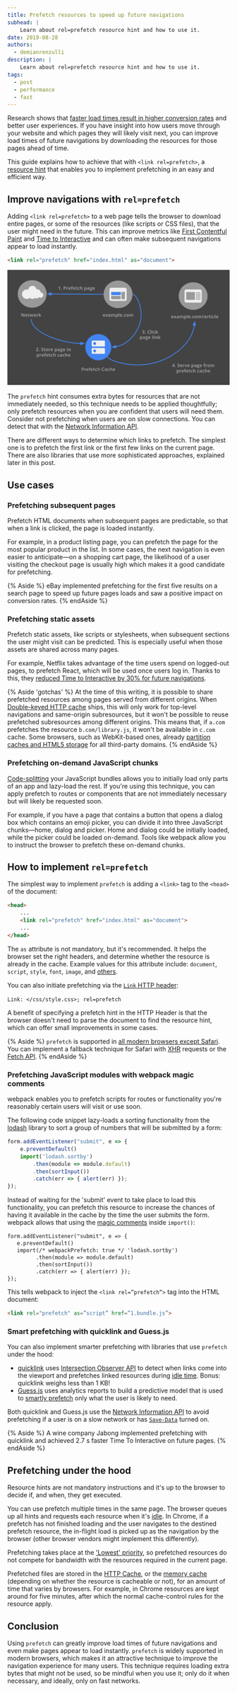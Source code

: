 ```yaml
---
title: Prefetch resources to speed up future navigations
subhead: |
    Learn about rel=prefetch resource hint and how to use it.
date: 2019-08-28
authors:
  - demianrenzulli
description: |
    Learn about rel=prefetch resource hint and how to use it.
tags:
  - post
  - performance
  - fast  
---
```


Research shows that [faster load times result in higher conversion rates](https://wpostats.com/) and better user experiences. If you have insight into how users move through your website and which pages they will likely visit next, you can improve load times of future navigations by downloading the resources for those pages ahead of time.

This guide explains how to achieve that with `<link rel=prefetch>`, a [resource hint](https://www.w3.org/TR/resource-hints/) that enables you to implement prefetching in an easy and efficient way.

## Improve navigations with `rel=prefetch`

Adding `<link rel=prefetch>` to a web page tells the browser to download entire pages, or some of the resources (like scripts or CSS files), that the user might need in the future. This can improve metrics like [First Contentful Paint](https://web.dev/first-contentful-paint) and [Time to Interactive](https://web.dev/interactive/) and can often make subsequent navigations appear to load instantly.

```html
<link rel="prefetch" href="index.html" as="document">
```

![A diagram showing how link prefetch works.](prefetch.png)

The `prefetch` hint consumes extra bytes for resources that are not immediately needed, so this technique needs to be applied thoughtfully; only prefetch resources when you are confident that users will need them. Consider not prefetching when users are on slow connections. You can detect that with the [Network Information API](https://web.dev/adaptive-serving-based-on-network-quality/).

There are different ways to determine which links to prefetch. The simplest one is to prefetch the first link or the first few links on the current page. There are also libraries that use more sophisticated approaches, explained later in this post.

## Use cases

### Prefetching subsequent pages

Prefetch HTML documents when subsequent pages are predictable, so that when a link is clicked, the page is loaded instantly.

For example, in a product listing page, you can prefetch the page for the most popular product in the list. In some cases, the next navigation is even easier to anticipate—on a shopping cart page, the likelihood of a user visiting the checkout page is usually high which makes it a good candidate for prefetching.

{% Aside %}
eBay implemented prefetching for the first five results on a search page to speed up future pages loads and saw a positive impact on conversion rates.
{% endAside %}

### Prefetching static assets

Prefetch static assets, like scripts or stylesheets, when subsequent sections the user might visit can be predicted. This is especially useful when those assets are shared across many pages.

For example, Netflix takes advantage of the time users spend on logged-out pages, to prefetch React, which will be used once users log in. Thanks to this, they [reduced Time to Interactive by 30% for future navigations](https://medium.com/dev-channel/a-netflix-web-performance-case-study-c0bcde26a9d9).

{% Aside 'gotchas' %}
At the time of this writing, it is possible to share prefetched resources among pages served from different origins. When [Double-keyed HTTP cache](https://groups.google.com/a/chromium.org/forum/#!msg/blink-dev/6KKXv1PqPZ0/oguPntMGDgAJ) ships, this will only work for top-level navigations and same-origin subresources, but it won't be possible to reuse prefetched subresources among different origins. This means that, if `a.com` prefetches the resource `b.com/library.js`, it won't be available in `c.com` cache. Some browsers, such as WebKit-based ones, already [partition caches and HTML5 storage](https://webkit.org/blog/7675/intelligent-tracking-prevention/) for all third-party domains.
{% endAside %}

### Prefetching on-demand JavaScript chunks

[Code-splitting](https://web.dev/reduce-javascript-payloads-with-code-splitting) your JavaScript bundles allows you to initially load only parts of an app and lazy-load the rest. If you're using this technique, you can apply prefetch to routes or components that are not immediately necessary but will likely be requested soon.

For example, if you have a page that contains a button that opens a dialog box which contains an emoji picker, you can divide it into three JavaScript chunks—home, dialog and picker. Home and dialog could be initially loaded, while the picker could be loaded on-demand. Tools like webpack allow you to instruct the browser to prefetch these on-demand chunks.

## How to implement `rel=prefetch`

The simplest way to implement `prefetch` is adding a `<link>` tag to the `<head>` of the document:

```html
<head>
	...
	<link rel="prefetch" href="index.html" as="document">
	...
</head>

```

The `as` attribute is not mandatory, but it's recommended. It helps the browser set the right headers, and determine whether the resource is already in the cache. Example values for this attribute include: `document`, `script`, `style`, `font`, `image`, and [others](https://developer.mozilla.org/en-US/docs/Web/HTML/Element/link#Attributes).

You can also initiate prefetching via the [`Link` HTTP header](https://developer.mozilla.org/en-US/docs/Web/HTTP/Headers/Link):

`Link: </css/style.css>; rel=prefetch`

A benefit of specifying a prefetch hint in the HTTP Header is that the browser doesn't need to parse the document to find the resource hint, which can offer small improvements in some cases.

{% Aside %}
`prefetch` is supported in [all modern browsers except Safari](https://caniuse.com/#search=prefetch). You can implement a fallback technique for Safari with [XHR](https://developer.mozilla.org/en-US/docs/Web/API/XMLHttpRequest) requests or the [Fetch API](https://developer.mozilla.org/en-US/docs/Web/API/Fetch_API).
{% endAside %}

### Prefetching JavaScript modules with webpack magic comments

webpack enables you to prefetch scripts for routes or functionality you're reasonably certain users will visit or use soon.

The following code snippet lazy-loads a sorting functionality from the [lodash](https://lodash.com/) library to sort a group of numbers that will be submitted by a form:

```js
form.addEventListener("submit", e => { 
	e.preventDefault() 
	import('lodash.sortby')
		.then(module => module.default)
		.then(sortInput()) 
		.catch(err => { alert(err) }); 
});
```

Instead of waiting for the 'submit' event to take place to load this functionality, you can prefetch this resource to increase the chances of having it available in the cache by the time the user submits the form. webpack allows that using the [magic comments](https://webpack.js.org/api/module-methods/#magic-comments) inside `import()`:

```js/2
form.addEventListener("submit", e => { 
   e.preventDefault() 
   import(/* webpackPrefetch: true */ 'lodash.sortby')
         .then(module => module.default)
         .then(sortInput()) 
         .catch(err => { alert(err) }); 
});
```

This tells webpack to inject the `<link rel=”prefetch”>` tag into the HTML document:

```html
<link rel="prefetch" as=”script” href=”1.bundle.js”>
```

### Smart prefetching with quicklink and Guess.js

You can also implement smarter prefetching with libraries that use `prefetch` under the hood:

- [quicklink](https://github.com/GoogleChromeLabs/quicklink) uses [Intersection Observer API](https://developer.mozilla.org/en-US/docs/Web/API/Intersection_Observer_API) to detect when links come into the viewport and prefetches linked resources during [idle time](https://developer.mozilla.org/en-US/docs/Web/API/Window/requestIdleCallback). Bonus: quicklink weighs less than 1 KB!
- [Guess.js](https://github.com/guess-js) uses analytics reports to build a predictive model that is used to [smartly prefetch](https://web.dev/predictive-prefetching/) only what the user is likely to need.

Both quicklink and Guess.js use the [Network Information API](https://developer.mozilla.org/en-US/docs/Web/API/Network_Information_API) to avoid prefetching if a user is on a slow network or has [`Save-Data`](https://developer.mozilla.org/en-US/docs/Web/HTTP/Headers/Save-Data) turned on.

{% Aside %}
A wine company Jabong implemented prefetching with quicklink and achieved 2.7 s faster Time To Interactive on future pages.
{% endAside %}

## Prefetching under the hood

Resource hints are not mandatory instructions and it's up to the browser to decide if, and when, they get executed.

You can use prefetch multiple times in the same page. The browser queues up all hints and requests each resource when it's [idle](https://developer.mozilla.org/en-US/docs/Web/HTTP/Link_prefetching_FAQ#How_is_browser_idle_time_determined.3F). In Chrome, if a prefetch has not finished loading and the user navigates to the destined prefetch resource, the in-flight load is picked up as the navigation by the browser (other browser vendors might implement this differently).

Prefetching takes place at the ['Lowest' priority](https://docs.google.com/document/d/1bCDuq9H1ih9iNjgzyAL0gpwNFiEP4TZS-YLRp_RuMlc/edit), so prefetched resources do not compete for bandwidth with the resources required in the current page.

Prefetched files are stored in the [HTTP Cache](https://developer.mozilla.org/en-US/docs/Web/HTTP/Caching), or the [memory cache](https://calendar.perfplanet.com/2016/a-tale-of-four-caches/) (depending on whether the resource is cacheable or not), for an amount of time that varies by browsers. For example, in Chrome resources are kept around for five minutes, after which the normal cache-control rules for the resource apply.

## Conclusion

Using `prefetch` can greatly improve load times of future navigations and even make pages appear to load instantly. `prefetch` is widely supported in modern browsers, which makes it an attractive technique to improve the navigation experience for many users. This technique requires loading extra bytes that might not be used, so be mindful when you use it; only do it when necessary, and ideally, only on fast networks.